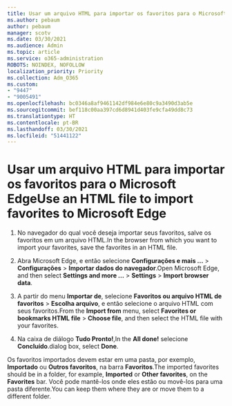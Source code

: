 ```yaml
---
title: Usar um arquivo HTML para importar os favoritos para o Microsoft Edge
ms.author: pebaum
author: pebaum
manager: scotv
ms.date: 03/30/2021
ms.audience: Admin
ms.topic: article
ms.service: o365-administration
ROBOTS: NOINDEX, NOFOLLOW
localization_priority: Priority
ms.collection: Adm_O365
ms.custom:
- "9447"
- "9005491"
ms.openlocfilehash: bc0346a8af9461142df984e6e80c9a3490d3ab5e
ms.sourcegitcommit: bef118c00aa397cd6d8941d403fe9cfa49dd8c73
ms.translationtype: HT
ms.contentlocale: pt-BR
ms.lasthandoff: 03/30/2021
ms.locfileid: "51441122"
---
```

# <a name="use-an-html-file-to-import-favorites-to-microsoft-edge"></a><span data-ttu-id="8764c-102">Usar um arquivo HTML para importar os favoritos para o Microsoft Edge</span><span class="sxs-lookup"><span data-stu-id="8764c-102">Use an HTML file to import favorites to Microsoft Edge</span></span>

1. <span data-ttu-id="8764c-103">No navegador do qual você deseja importar seus favoritos, salve os favoritos em um arquivo HTML.</span><span class="sxs-lookup"><span data-stu-id="8764c-103">In the browser from which you want to import your favorites, save the favorites in an HTML file.</span></span>

1. <span data-ttu-id="8764c-104">Abra Microsoft Edge, e então selecione **Configurações e mais ...** > **Configurações** > **Importar dados do navegador**.</span><span class="sxs-lookup"><span data-stu-id="8764c-104">Open Microsoft Edge, and then select **Settings and more ...** > **Settings** > **Import browser data**.</span></span>

1. <span data-ttu-id="8764c-105">A partir do menu **Importar de**, selecione **Favoritos ou arquivo HTML de favoritos** > **Escolha arquivo**, e então selecione o arquivo HTML com seus favoritos.</span><span class="sxs-lookup"><span data-stu-id="8764c-105">From the **Import from** menu, select **Favorites or bookmarks HTML file** > **Choose file**, and then select the HTML file with your favorites.</span></span>

1. <span data-ttu-id="8764c-106">Na caixa de diálogo **Tudo Pronto!**,</span><span class="sxs-lookup"><span data-stu-id="8764c-106">In the **All done!**</span></span> <span data-ttu-id="8764c-107">selecione **Concluído**.</span><span class="sxs-lookup"><span data-stu-id="8764c-107">dialog box, select **Done**.</span></span>

<span data-ttu-id="8764c-108">Os favoritos importados devem estar em uma pasta, por exemplo, **Importado** ou **Outros favoritos**, na barra **Favoritos**.</span><span class="sxs-lookup"><span data-stu-id="8764c-108">The imported favorites should be in a folder, for example, **Imported** or **Other favorites**, on the **Favorites** bar.</span></span> <span data-ttu-id="8764c-109">Você pode mantê-los onde eles estão ou movê-los para uma pasta diferente.</span><span class="sxs-lookup"><span data-stu-id="8764c-109">You can keep them where they are or move them to a different folder.</span></span>